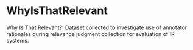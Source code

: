 # WhyIsThatRelevant
Why Is That Relevant?: Dataset collected to investigate use of annotator rationales during relevance judgment collection for evaluation of IR systems.
